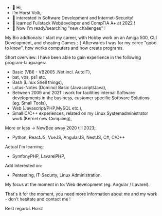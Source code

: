 - 👋 Hi, 
- I’m Horst Volk,
- 👀 interested in Software Development and Internet-Security!
- 🌱 learned Fullstack Webdeveloper and CompTIA A+ at 2022 !
- 👀 Now I'm ready/searching "new challenges" !

My Bio addtionals:
I start my career, with Hobby work on an Amiga 500, CLI Development, and cheating Games.;-)
Afterwards I was for my caree "good to know", how works computers and how create programs.

Short overview: I have been able to gain experience in the following program-languages:
- Basic (VB6 - VB2005 .Net incl. AutoIT),
- bat, vbs, ps1 etc.
- Bash (Linux Shell things),
- Lotus-Notes (Domino) Basic (Javascript/Java),
- Between 2009 and 2021 I work for facilities internal Software developments in the business, 
  customer specific Software Solutions (eg. Small Tools),
- Web (Javascript/PHP,MySQL etc.),
- Small C/C++ experiences, related on my Linux Systemadministrator work (Kernel new Compiling),

More or less -> NewBee away 2020 till 2023;
- Python, ReactJS, VueJS, AngularJS, NestJS, C#, C/C++

Actual I'm learning:
- SymfonyPHP, LavarelPHP,

Add Interested on:
- Pentesting, IT-Securty, Linux Administration.

My focus at the moment in to:
Web development (eg. Angular / Lavarel).

That's it for the moment, you need more information about me and my work - don't hesitate and contact me !

Best regards
Horst

<!---
HVolk-GE/HVolk-GE is a ✨ special ✨ repository because its `README.md` (this file) appears on your GitHub profile.
You can click the Preview link to take a look at your changes.
--->
